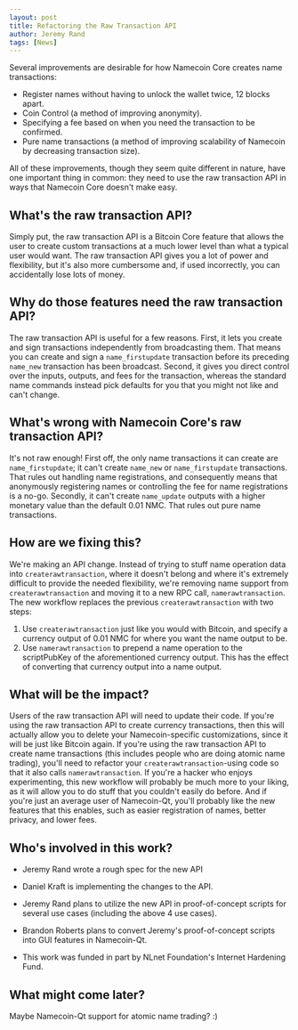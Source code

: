 ```yaml
---
layout: post
title: Refactoring the Raw Transaction API
author: Jeremy Rand
tags: [News]
---
```


Several improvements are desirable for how Namecoin Core creates name transactions:

* Register names without having to unlock the wallet twice, 12 blocks apart.
* Coin Control (a method of improving anonymity).
* Specifying a fee based on when you need the transaction to be confirmed.
* Pure name transactions (a method of improving scalability of Namecoin by decreasing transaction size).

All of these improvements, though they seem quite different in nature, have one important thing in common: they need to use the raw transaction API in ways that Namecoin Core doesn't make easy.

## What's the raw transaction API?

Simply put, the raw transaction API is a Bitcoin Core feature that allows the user to create custom transactions at a much lower level than what a typical user would want.  The raw transaction API gives you a lot of power and flexibility, but it's also more cumbersome and, if used incorrectly, you can accidentally lose lots of money.

## Why do those features need the raw transaction API?

The raw transaction API is useful for a few reasons.  First, it lets you create and sign transactions independently from broadcasting them.  That means you can create and sign a `name_firstupdate` transaction before its preceding `name_new` transaction has been broadcast.  Second, it gives you direct control over the inputs, outputs, and fees for the transaction, whereas the standard name commands instead pick defaults for you that you might not like and can't change.

## What's wrong with Namecoin Core's raw transaction API?

It's not raw enough!  First off, the only name transactions it can create are `name_firstupdate`; it can't create `name_new` or `name_firstupdate` transactions.  That rules out handling name registrations, and consequently means that anonymously registering names or controlling the fee for name registrations is a no-go.  Secondly, it can't create `name_update` outputs with a higher monetary value than the default 0.01 NMC.  That rules out pure name transactions.

## How are we fixing this?

We're making an API change.  Instead of trying to stuff name operation data into `createrawtransaction`, where it doesn't belong and where it's extremely difficult to provide the needed flexibility, we're removing name support from `createrawtransaction` and moving it to a new RPC call, `namerawtransaction`.  The new workflow replaces the previous `createrawtransaction` with two steps:

1. Use `createrawtransaction` just like you would with Bitcoin, and specify a currency output of 0.01 NMC for where you want the name output to be.
2. Use `namerawtransaction` to prepend a name operation to the scriptPubKey of the aforementioned currency output.  This has the effect of converting that currency output into a name output.

## What will be the impact?

Users of the raw transaction API will need to update their code.  If you're using the raw transaction API to create currency transactions, then this will actually allow you to delete your Namecoin-specific customizations, since it will be just like Bitcoin again.  If you're using the raw transaction API to create name transactions (this includes people who are doing atomic name trading), you'll need to refactor your `createrawtransaction`-using code so that it also calls `namerawtransaction`.  If you're a hacker who enjoys experimenting, this new workflow will probably be much more to your liking, as it will allow you to do stuff that you couldn't easily do before.  And if you're just an average user of Namecoin-Qt, you'll probably like the new features that this enables, such as easier registration of names, better privacy, and lower fees.

## Who's involved in this work?

* Jeremy Rand wrote a rough spec for the new API
* Daniel Kraft is implementing the changes to the API.
* Jeremy Rand plans to utilize the new API in proof-of-concept scripts for several use cases (including the above 4 use cases).
* Brandon Roberts plans to convert Jeremy's proof-of-concept scripts into GUI features in Namecoin-Qt.

* This work was funded in part by NLnet Foundation's Internet Hardening Fund.

## What might come later?

Maybe Namecoin-Qt support for atomic name trading?  :)
